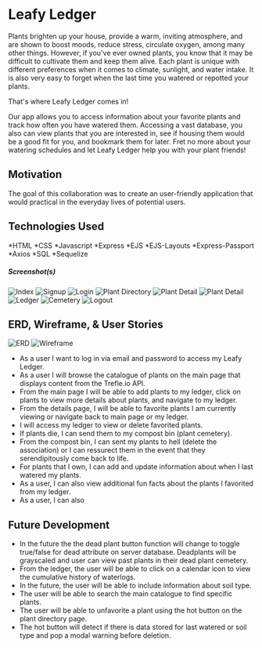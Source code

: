 # Leafy Ledger

Plants brighten up your house, provide a warm, inviting atmosphere, and are shown to boost moods, reduce stress, circulate oxygen, among many other things. However, if you've ever owned plants, you know that it may be difficult to cultivate them and keep them alive. Each plant is unique with different preferences when it comes to climate, sunlight, and water intake. It is also very easy to forget when the last time you watered or repotted your plants.
 
That's where Leafy Ledger comes in!
 
Our app allows you to access information about your favorite plants and track how often you have watered them. Accessing a vast database, you also can view plants that you are interested in, see if housing them would be a good fit for you, and bookmark them for later. Fret no more about your watering schedules and let Leafy Ledger help you with your plant friends!


## Motivation
The goal of this collaboration was to create an user-friendly application that would practical in the everyday lives of potential users. 

## Technologies Used

*HTML
*CSS
*Javascript
*Express
*EJS
*EJS-Layouts
*Express-Passport
*Axios
*SQL
*Sequelize


##### Screenshot(s) 
![Index](images/leafyledger-index.png)
![Signup](images/leafyledger-signup.png)
![Login](images/leafyledger-login.png)
![Plant Directory](images/leafyledger-pd.png)
![Plant Detail](images/leafyledger-d-sn.png)
![Plant Detail](images/leafyledger-d-cb.png)
![Ledger](images/leafyledger-l.png)
![Cemetery](images/leafyledger-c.png)
![Logout](images/leafyledger-logout.png)


## ERD, Wireframe, & User Stories

![ERD](images/erd_p2_leafyledger.png)
![Wireframe](images/wireframe_p2_leafyledger.png)

*	As a user I want to log in via email and password to access my Leafy Ledger.
*	As a user I will browse the catalogue of plants on the main page that displays content from the Trefle.io API.
*	From the main page I will be able to add plants to my ledger, click on plants to view more details about plants, and navigate to my ledger.
*	From the details page, I will be able to favorite plants I am currently viewing or navigate back to main page or my ledger.
*	I will access my ledger to view or delete favorited plants.
* If plants die, I can send them to my compost bin (plant cemetery).
* From the compost bin, I can sent my plants to hell (delete the association) or I can ressurect them in the event that they serendipitously come back to life.
*	For plants that I own, I can add and update information about when I last watered my plants.
*	As a user, I can also view additional fun facts about the plants I favorited from my ledger.
* As a user, I can also

## Future Development

* In the future the the dead plant button function will change to toggle true/false for dead attribute on server database. Deadplants will be grayscaled and user can view past plants in their dead plant cemetery.
*	From the ledger, the user will be able to click on a calendar icon to view the cumulative history of waterlogs.
*	In the future, the user will be able to include information about soil type.
*	The user will be able to search the main catalogue to find specific plants.
*	The user will be able to unfavorite a plant using the hot button on the plant directory page.
*	The hot button will detect if there is data stored for last watered or soil type and pop a modal warning before deletion.



